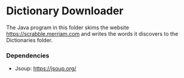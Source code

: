 # Dictionary Downloader

The Java program in this folder skims the website https://scrabble.merriam.com and writes the words it discovers to the Dictionaries folder.

### Dependencies
* Jsoup: https://jsoup.org/

